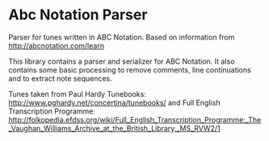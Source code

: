 # Abc Notation Parser
Parser for tunes written in ABC Notation. Based on information from http://abcnotation.com/learn

This library contains a parser and serializer for ABC Notation. It also contains some basic processing to remove
comments, line continuations and to extract note sequences.

Tunes taken from Paul Hardy Tunebooks: http://www.pghardy.net/concertina/tunebooks/ and
Full English Transcription Programme: http://folkopedia.efdss.org/wiki/Full_English_Transcription_Programme:_The_Vaughan_Williams_Archive_at_the_British_Library,_MS_RVW2/1
